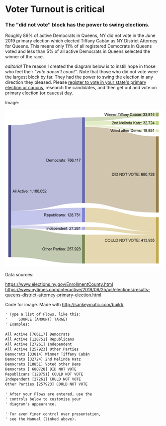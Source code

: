 # Voter Turnout is critical 

### The "did not vote" block has the power to swing elections.

Roughly 89% of active Democrats in Queens, NY did not vote in the June 2019 primary election which elected Tiffany Cabán as NY District Attorney for Queens. This means only 11% of all registered Democrats in Queens voted and less than 5% of all active Democrats in Queens selected the winner of the race. 

*editorial* The reason I created the diagram below is to instill hope in those who feel their *"vote doesn't count"*. Note that those who did not vote were the largest block by far. They had the power to swing the election in any direction they pleased. Please [register to vote in your state's primary election or caucus](https://www.usa.gov/register-to-vote), research the candidates, and then get out and vote on primary election (or caucus) day. 

Image: 

![sankey diagram](https://github.com/joedinoto/2019-06-26-NY-Queens-DA-Primary/blob/master/NY%20DA.png)

Data sources: 

https://www.elections.ny.gov/EnrollmentCounty.html
https://www.nytimes.com/interactive/2019/06/25/us/elections/results-queens-district-attorney-primary-election.html

Code for image. Made with http://sankeymatic.com/build/

```
' Type a list of Flows, like this:
'     SOURCE [AMOUNT] TARGET
' Examples:

All Active [766117] Democrats
All Active [128751] Republicans
All Active [27261] Independent 
All Active [257923] Other Parties
Democrats [33814] Winner Tiffany Cabán
Democrats [32724] 2nd Melinda Katz
Democrats [18851] Voted other Dems
Democrats [ 680728] DID NOT VOTE
Republicans [128751] COULD NOT VOTE
Independent [27261] COULD NOT VOTE
Other Parties [257923] COULD NOT VOTE

' After your Flows are entered, use the
' controls below to customize your
' diagram's appearance.

' For even finer control over presentation,
' see the Manual (linked above).
```
